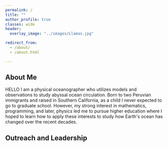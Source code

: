```yaml
---
permalink: /
title: ""
author_profile: true
classes: wide
header:
  overlay_image: "../images/Llamas.jpg"

redirect_from: 
  - /about/
  - /about.html

---
```

## About Me
HELLO I am a physical oceanographer who utilizes models and observations to study abyssal ocean circulation. Born to two Peruvian immigrants and raised in Southern California, as a child I never expected to go to graduate school. However, my strong interest in mathematics, programming, and later, physics led me to pursue higher education where I hoped to learn how to apply these interests to study how Earth's ocean has changed over the recent decades. 

## Outreach and Leadership
